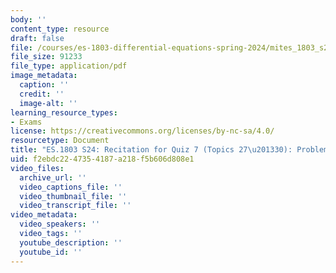 ```yaml
---
body: ''
content_type: resource
draft: false
file: /courses/es-1803-differential-equations-spring-2024/mites_1803_s24_quiz7-recit.pdf
file_size: 91233
file_type: application/pdf
image_metadata:
  caption: ''
  credit: ''
  image-alt: ''
learning_resource_types:
- Exams
license: https://creativecommons.org/licenses/by-nc-sa/4.0/
resourcetype: Document
title: "ES.1803 S24: Recitation for Quiz 7 (Topics 27\u201330): Problems"
uid: f2ebdc22-4735-4187-a218-f5b606d808e1
video_files:
  archive_url: ''
  video_captions_file: ''
  video_thumbnail_file: ''
  video_transcript_file: ''
video_metadata:
  video_speakers: ''
  video_tags: ''
  youtube_description: ''
  youtube_id: ''
---
```

